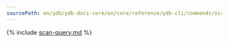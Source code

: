 ```yaml
---
sourcePath: en/ydb/ydb-docs-core/en/core/reference/ydb-cli/commands/scan-query.md
---
```

{% include [scan-query.md](_includes/scan-query.md) %}
